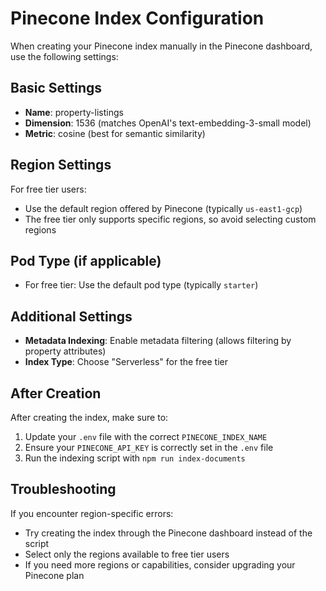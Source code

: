 # Pinecone Index Configuration

When creating your Pinecone index manually in the Pinecone dashboard, use the following settings:

## Basic Settings
- **Name**: property-listings
- **Dimension**: 1536 (matches OpenAI's text-embedding-3-small model)
- **Metric**: cosine (best for semantic similarity)

## Region Settings
For free tier users:
- Use the default region offered by Pinecone (typically `us-east1-gcp`)
- The free tier only supports specific regions, so avoid selecting custom regions

## Pod Type (if applicable)
- For free tier: Use the default pod type (typically `starter`)

## Additional Settings
- **Metadata Indexing**: Enable metadata filtering (allows filtering by property attributes)
- **Index Type**: Choose "Serverless" for the free tier

## After Creation
After creating the index, make sure to:
1. Update your `.env` file with the correct `PINECONE_INDEX_NAME`
2. Ensure your `PINECONE_API_KEY` is correctly set in the `.env` file
3. Run the indexing script with `npm run index-documents`

## Troubleshooting
If you encounter region-specific errors:
- Try creating the index through the Pinecone dashboard instead of the script
- Select only the regions available to free tier users
- If you need more regions or capabilities, consider upgrading your Pinecone plan
